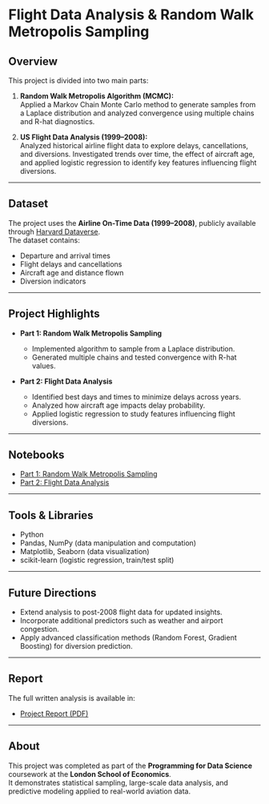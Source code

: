 # Flight Data Analysis & Random Walk Metropolis Sampling

## Overview
This project is divided into two main parts:

1. **Random Walk Metropolis Algorithm (MCMC):**  
   Applied a Markov Chain Monte Carlo method to generate samples from a Laplace distribution and analyzed convergence using multiple chains and R-hat diagnostics.  

2. **US Flight Data Analysis (1999–2008):**  
   Analyzed historical airline flight data to explore delays, cancellations, and diversions. Investigated trends over time, the effect of aircraft age, and applied logistic regression to identify key features influencing flight diversions.

---

## Dataset
The project uses the **Airline On-Time Data (1999–2008)**, publicly available through [Harvard Dataverse](https://doi.org/10.7910/DVN/HG7NV7).  
The dataset contains:  
- Departure and arrival times  
- Flight delays and cancellations  
- Aircraft age and distance flown  
- Diversion indicators  

---

## Project Highlights
- **Part 1: Random Walk Metropolis Sampling**  
  - Implemented algorithm to sample from a Laplace distribution.  
  - Generated multiple chains and tested convergence with R-hat values.  

- **Part 2: Flight Data Analysis**  
  - Identified best days and times to minimize delays across years.  
  - Analyzed how aircraft age impacts delay probability.  
  - Applied logistic regression to study features influencing flight diversions.  

---

## Notebooks
- [Part 1: Random Walk Metropolis Sampling](notebooks/Part1_RandomWalkMetropolis.ipynb)  
- [Part 2: Flight Data Analysis](notebooks/Part2_FlightDataAnalysis.ipynb)  

---

## Tools & Libraries
- Python  
- Pandas, NumPy (data manipulation and computation)  
- Matplotlib, Seaborn (data visualization)  
- scikit-learn (logistic regression, train/test split)  

---

## Future Directions
- Extend analysis to post-2008 flight data for updated insights.  
- Incorporate additional predictors such as weather and airport congestion.  
- Apply advanced classification methods (Random Forest, Gradient Boosting) for diversion prediction.  

---

## Report
The full written analysis is available in:  
- [Project Report (PDF)](Data_Science_Report.pdf)  

---

## About
This project was completed as part of the **Programming for Data Science** coursework at the **London School of Economics**.  
It demonstrates statistical sampling, large-scale data analysis, and predictive modeling applied to real-world aviation data.  
